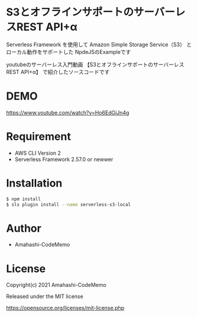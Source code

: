 # S3とオフラインサポートのサーバーレスREST API+α

Serverless Framework を使用して Amazon Simple Storage Service（S3） と ローカル動作をサポートした NpdeJSのExampleです

youtubeのサーバーレス入門動画 【S3とオフラインサポートのサーバーレスREST API+α】 で紹介したソースコードです

# DEMO
https://www.youtube.com/watch?v=Ho6EdGjJn4g

# Requirement
- AWS CLI Version 2
- Serverless Framework 2.57.0 or newwer

# Installation
```bash
$ npm install
$ sls plugin install --name serverless-s3-local
 ```
# Author
- Amahashi-CodeMemo

# License
Copyright(c) 2021 Amahashi-CodeMemo

Released under the MIT license

https://opensource.org/licenses/mit-license.php
